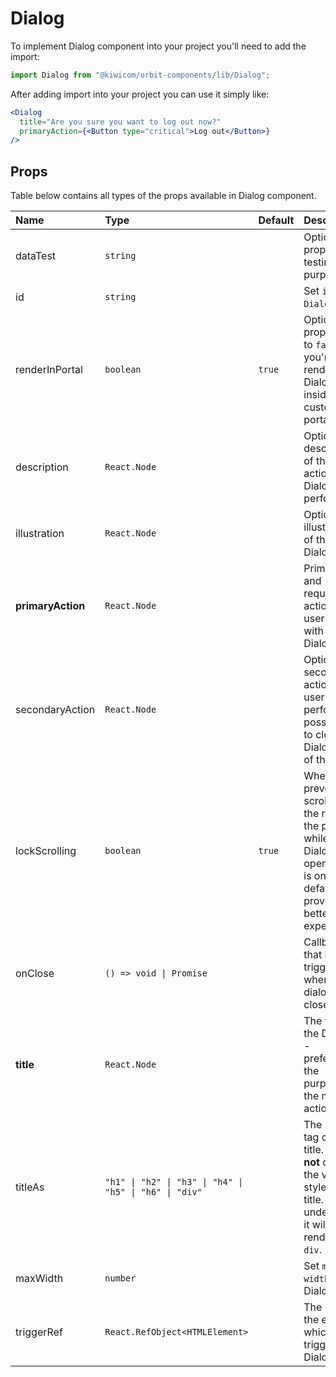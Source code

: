 # Dialog

To implement Dialog component into your project you'll need to add the import:

```jsx
import Dialog from "@kiwicom/orbit-components/lib/Dialog";
```

After adding import into your project you can use it simply like:

```jsx
<Dialog
  title="Are you sure you want to log out now?"
  primaryAction={<Button type="critical">Log out</Button>}
/>
```

## Props

Table below contains all types of the props available in Dialog component.

| Name              | Type                                                    | Default | Description                                                                                                                           |
| :---------------- | :------------------------------------------------------ | :------ | :------------------------------------------------------------------------------------------------------------------------------------ |
| dataTest          | `string`                                                |         | Optional prop for testing purposes.                                                                                                   |
| id                | `string`                                                |         | Set `id` for `Dialog`.                                                                                                                |
| renderInPortal    | `boolean`                                               | `true`  | Optional prop, set it to `false` if you're rendering Dialog inside a custom portal.                                                   |
| description       | `React.Node`                                            |         | Optional description of the main action that Dialog performs.                                                                         |
| illustration      | `React.Node`                                            |         | Optional illustration of the Dialog.                                                                                                  |
| **primaryAction** | `React.Node`                                            |         | Primary and required action that user can do with the Dialog.                                                                         |
| secondaryAction   | `React.Node`                                            |         | Optional, secondary action that user can perform - possibility to close the Dialog most of the time.                                  |
| lockScrolling     | `boolean`                                               | `true`  | Whether to prevent scrolling of the rest of the page while Dialog is open. This is on by default to provide a better user experience. |
| onClose           | `() => void \| Promise`                                 |         | Callback that is triggered when the dialog is closed.                                                                                 |
| **title**         | `React.Node`                                            |         | The title of the Dialog - preferably the purpose of the main action.                                                                  |
| titleAs           | `"h1" \| "h2" \| "h3" \| "h4" \| "h5" \| "h6" \| "div"` |         | The HTML tag of the title. It **does not** change the visual style of the title. If undefined, it will render as a `div`.             |
| maxWidth          | `number`                                                |         | Set `max-width` for Dialog.                                                                                                           |
| triggerRef        | `React.RefObject<HTMLElement>`                          |         | The ref to the element which triggers the Dialog.                                                                                     |
